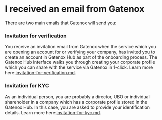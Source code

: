 # I received an email from Gatenox

There are two main emails that Gatenox will send you:&#x20;



### Invitation for verification&#x20;

You receive an invitation email from Gatenox when the service which you are opening an account for or verifying your company, has invited you to create an account in Gatenox Hub as part of the onboarding process. The Gatenox Hub interface walks you through creating your corporate profile which you can share with the service via Gatenox in 1-click. Learn more here:[invitation-for-verification.md](invitation-for-verification.md "mention").



### Invitation for KYC

As an individual person, you are probably a director, UBO or individual shareholder in a company which has a corporate profile stored in the Gatenox Hub. In this case, you are asked to provide your identification details. Learn more here:[invitation-for-kyc.md](invitation-for-kyc.md "mention").
